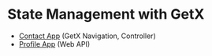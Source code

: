 
# State Management with GetX

- [Contact App](contact-app/readme.md) (GetX Navigation, Controller)
- [Profile App](web-api/readme.md) (Web API)

